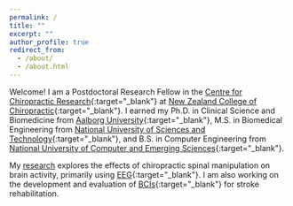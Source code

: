 ```yaml
---
permalink: /
title: ""
excerpt: ""
author_profile: true
redirect_from:
  - /about/
  - /about.html
---
```


Welcome! I am a Postdoctoral Research Fellow in the [Centre for Chiropractic Research](http://research.chiropractic.ac.nz/){:target="_blank"} at [New Zealand College of Chiropractic](http://chiropractic.ac.nz/){:target="_blank"}. I earned my Ph.D. in Clinical Science and Biomedicine from [Aalborg University](https://www.en.aau.dk/){:target="_blank"}, M.S. in Biomedical Engineering from [National University of Sciences and Technology](https://nust.edu.pk/){:target="_blank"}, and B.S. in Computer Engineering from [National University of Computer and Emerging Sciences](http://lhr.nu.edu.pk/){:target="_blank"}.

My [research](research) explores the effects of chiropractic spinal manipulation on brain activity, primarily using [EEG](https://en.wikipedia.org/wiki/Electroencephalography){:target="_blank"}. I am also working on the development and evaluation of [BCIs](https://en.wikipedia.org/wiki/Brain%E2%80%93computer_interface){:target="_blank"} for stroke rehabilitation.
